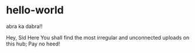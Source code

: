 # hello-world
abra ka dabra!!

Hey, Sid Here
You shall find the most irregular and unconnected uploads on this hub; Pay no heed!
